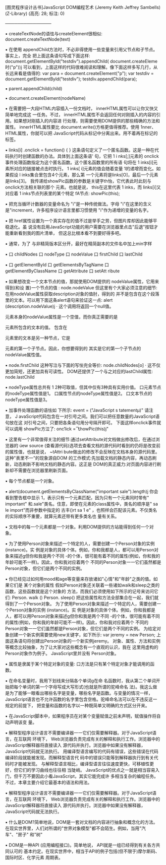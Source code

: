 [图灵程序设计丛书]JavaScript DOM编程艺术 (Jeremy Keith Jeffrey Sambells) (Z-Library) (高亮: 28; 标注: 0)

───────────────

▪ createTextNode的语怯与createElement很相似: 
document.createTextNode(text)

▪ 在使用 appendChild方法时，不必非得使用一些变量来引用父节点和子节点。事实上，完全 
把上面这条语句写成下面这样: 
document.getElementByld("testdiv").appendChild( document.createEleme时("p"))j 
可以看到，上面这样的代码很难阅读和理解。像下面这样多写几行，从长远来看是值得的: 
var para = document.createElement("p"); 
var testdiv = document.getElementByld("testdiv"); 
testdiv.appendChild(para);

▪ parent.appendChild(child)

▪ document.createElement(nodeName)

▪ 在需要把一大段HTML内容插入一份文档时， innerHTML属性可以让你又快又简单地完成这 
一任务。不过， innerHTML属性不会返回任何对刚插入的内容的引用。如果想对刚插入的内容进 
行处理，则需要使用DOM提供的那些精确的方法和属性。 
innerHTML属性要比 document.write()方格更值得推荐。使用 1nner、HTML属性，你就可以把 
JavaScript代码从标记中分离出来。用不着再在标记的标签。

▪ links[i] .onclick = function() { }
这条语句定义了一个匿名函数。这是一种在代码执行时创建函数的办法。具体到上面这条语' 
句，它把 1 i nks[;]元素的 onclick事件处理函数指定为这个匿名函数。这个匿名函数里的所有语 
句将在 1 inks[i]元素所对应的链接被点击时执行。 
1 inks[ i]元素的值会随着变量 1的递增而变化。如果假设 l inks集合里包含4个元素，那么第 
一个元素将是links[O]，最后一个元素是links[3]。 
我传递给showPic函数的参数是关键字th怡，它代表此时此刻与onclick方法相关联的那个 
元素。也就是说， this在这里代表 1 inks，而 links[i]又对应着 1 inks节点列表里的某个特定 
fA节点: 
showPic(this);

▪ 把充当循环计数器的变量命名为 "i"是一种传统做法。字母 "i"在这里的含义是"increment，许多程序设计语言里都习惯使用 "i"作为递增的变量的名字。

▪ 把 href属性设置为一个真实存在的值不过是举手之劳，但图片库却因此能够平稳退化。虽 
说没有启用JavaScript功能的用户需要在浏览器里点击"后退"按钮才能重新看到我的图片清单， 
但这总比根本看不到要好得多吧。

▪ 通常，为了 
与非精简版本区分开，最好在精简副本的文件名中加上min字样

▪ 口 childNodes 
口 nodeType 
口 nodeValue 
口 firstChild 
口 lastChild

▪ 口 getElementByld 
口 getElementsByTagName 
口 getElementByClassName 
口 getAttribute 
口 setAtt ribute

▪ 如果想改变一个文本节点的值，那就使用DOM提供的 nodeValue属性，它用来得到(和设 
置)一个节点的值 : 
node.nodeValue 
但这里有个大家必须注意的细节:在用nodeValue属性获取description对象的值肘，得到的 
并不是包含在这个段落里的文本。可以用下面这条alert语句来验证这一点: 
alert (description.nodeValue)j 
· 
这个调用将返回一个null值。

元素本身的nodeValue属性是一个空值，而你真正需要的是 

元素所包含的文本的值。 
包含在

元素里的文本是另一种节点，它是

元素的第一个子节点。因此，你想要得到的 
其实是它的第一个子节点的nodeValue属性值。

▪ node.firstChild 
这种写泣与下面的写怯完全等价: 
node.childNodes[o] · 
这不仅更加简短，还更加具有可读性。 
DOM还提供了一个与之对应的lastChild属性: 
node.lastChild

▪ nodeType属性总共有 1 2种可取值，但其中仅有3种具有实用价值。 
口元素节点的nodeType属性值是1。 
口属性节点的nodeType属性值是2。 
口文本节点的nodeType属性值是3。

▪ 加事件处理函数的语怯如 
下所示: 
event = ("Java5cript s tatementμ)" 
请注意， J avaScript代码包含在一对引号之间。我们可以把任意数量的JavaScript语句放在这 
对引号之间，只要把各条语句用分号隔开即可。 
下面这样onclick事件就可以调用 showPic方泣了: 
onc1ick =飞howPic(this)j"

▪ 这里有一个非常值得关注的细节:通过setAttribute对文档做出修改后，在通过浏览器的 
úew source (查看源代码)选项去查看文档的源代码时看到的仍将是改变前的属性值，也就是说， 
~tAttri bute做出的修改不会反映在文档本身的源代码里。这种"表里不一"的现象源自DOM 
的工作模式:先加载文档的静态内容，再动态刷新，动态刷新不影响文档的静态内容。这正是 
DOM的真正威力:对页面内容进行刷新却不需要在浏览器里刷新页面。

▪ 每个节点都是一个对象。

▪ alert(document.getElementsByClassName("important sale").length)j 
你会看到警告框中显示 1，表示只有一个元素匹配，因为只有一个元素同时带有" important" 
和.sale"类名。住意，即使在元素的class属性中，类名的顺序是" sa le import"而非参数中指定的 
古丰()rt sa 1 e" ，也照样会匹配该元素。不仅类名的实际顺序不重要，就算元素还带有更多类名也 
量有关系。

▪ 文档中的每一个元素都是一个对象。利用DOM提供的方站能得到任何一个对象。

▪ 为了使用Person对象来描述一个特定的人，需要创建一个Person对象的实例 (instance)。实 
例是对象的具体个体。例如，你和我都是人，都可以用Person对象来描述g但你和我是两个不同 
-的个体，很可能有着不同的属性(例如，你和我的年龄可能不一样)。因此，你和我对应着两个 
不同的Person对象一一它们虽然都是Person对象，但它们是两个不同的实例。

▪ 你已经见过如何用mood和age等变量来存放诸如"心情"和"年龄"之类的值。如果它们是 
某个对象的属性
假如Person对象还关联着一些诸如walk和sleep之类的函数，这些函数就是这个对象的 
方法，而我们必须使用如下所示的记号来访问它们: 
Person. walk () 
Person. sleep() 
把这些属性和方法全部集合在一起，我们就得到了一个Person对象。 
为了使用Person对象来描述一个特定的人，需要创建一个Person对象的实例 (instance)。实 
例是对象的具体个体。例如，你和我都是人，都可以用Person对象来描述g但你和我是两个不同 
-的个体，很可能有着不同的属性(例如，你和我的年龄可能不一样)。因此，你和我对应着两个 
不同的Person对象一一它们虽然都是Person对象，但它们是两个不同的实例。 
为给定对象创建一个新实例需要使用new关键字，如下所示: 
var jeremy = new Person; 
上面这条语句将创建出Person对象的一个新实例jeremy。
对象、属性、方法和实例等概念比较抽象，为了让大家对这些概念有一个直观的认识，我在 
这里用虚构的Person对象作为例子。 JavaScript里并没有 Person对象。

▪ 属性是隶属于某个特定对象的变量: 
口方法是只有某个特定对象才能调用的函数。

▪ 在命名变量时，我用下划线来分隔各个单词g在命 
名函数时，我从第二个单词开始把每个单词的第一个字母写成大写形式(也就是所谓的驼峰命名 
法)。我这么做是为了能够一眼看出哪些名字是变量，哪些名字是函数。与变量的情况一样， 
JavaScript语言也不允许函数的名字里包含空格。驼峰命名法可以在不违反这一规定的前提下， 
把变量和函数的名字以一种既简单又明确的方式区分开来。

▪ 在JavaScript脚本中，如果程序员在对某个变量赋值之前未声明，赋值操作将自动声明该变 
量。

▪ 解释型程序设计语言不需要编译器一一它们仅需要解释器。对于JavaScript语言，在互联网 
环境下， Web浏览器负责完成有关的解释和执行工作。浏览器中的JavaScript解释器将直接读入 
源代码并执行。浏览器中如果没有解释器， JavaScript代码就无法执行。 
用编译型语言编写的代码有错误，这些错误在代码编译阶段就能被发现。而解释型语言代 
码中的错误只能等到解释器执行到有关代码时才能被发现。 
与解释型语言相比，编译型语言往往速度更快，可移植性更好，但它们的学习曲线也往往相 
当陡峭。 
JavaScript的优点之一就是相当容易入门，但千万不要因此小看JavaScript，其实它能完成许 
多相当复杂的编程任务。不过，本章主要介绍它最基本的语法和用法。

▪ 解释型程序设计语言不需要编译器一一它们仅需要解释器。对于JavaScript语言，在互联网 
环境下， Web浏览器负责完成有关的解释和执行工作。浏览器中的JavaScript解释器将直接读入 
源代码并执行。浏览器中如果没有解释器， JavaScript代码就无法执行。

▪ 什么是DOM?简单地说，DOM是一套对文档的内容进行抽象和概念化的方法。 
在现实世界里，人们对所谓的"世界对象模型"都不会陌生。例如，当用"汽车"、"房子" 
和"树"

▪ DOM是一种API (应用编程接口)。简单地说， API就是一组已经得到有关各方共同认可的 
基本约定。在现实世界中，相当于API的例子包括(但不限于)摩尔斯码、国际时区、化学元素 
周期表。

